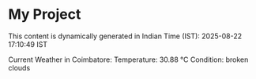 # My Project

This content is dynamically generated in Indian Time (IST): 2025-08-22 17:10:49 IST


Current Weather in Coimbatore:
Temperature: 30.88 °C
Condition: broken clouds
